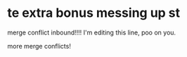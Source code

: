 # te extra bonus messing up st

merge conflict inbound!!!! I'm editing this line, poo on you.

more merge conflicts! 

